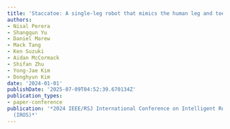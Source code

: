 ```yaml
---
title: 'Staccatoe: A single-leg robot that mimics the human leg and toe'
authors:
- Nisal Perera
- Shangqun Yu
- Daniel Marew
- Mack Tang
- Ken Suzuki
- Aidan McCormack
- Shifan Zhu
- Yong-Jae Kim
- Donghyun Kim
date: '2024-01-01'
publishDate: '2025-07-09T04:52:39.670134Z'
publication_types:
- paper-conference
publication: '*2024 IEEE/RSJ International Conference on Intelligent Robots and Systems
  (IROS)*'
---
```

